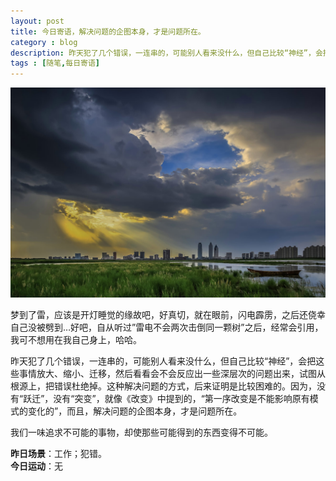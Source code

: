 ```yaml
---
layout: post
title: 今日寄语，解决问题的企图本身，才是问题所在。
category : blog
description: 昨天犯了几个错误，一连串的，可能别人看来没什么，但自己比较“神经”，会把这些事情放大、缩小、迁移，然后看看会不会反应出一些深层次的问题出来，试图从根源上，把错误杜绝掉。这种解决问题的方式，后来证明是比较困难的。因为，没有“跃迁”，没有“突变”，就像《改变》中提到的，“第一序改变是不能影响原有模式的变化的”，而且，解决问题的企图本身，才是问题所在。  
tags : [随笔,每日寄语]
---
```


![](/assets/images/post/20141102.jpg)

梦到了雷，应该是开灯睡觉的缘故吧，好真切，就在眼前，闪电霹雳，之后还侥幸自己没被劈到…好吧，自从听过”雷电不会两次击倒同一颗树”之后，经常会引用，我可不想用在我自己身上，哈哈。  

昨天犯了几个错误，一连串的，可能别人看来没什么，但自己比较“神经”，会把这些事情放大、缩小、迁移，然后看看会不会反应出一些深层次的问题出来，试图从根源上，把错误杜绝掉。这种解决问题的方式，后来证明是比较困难的。因为，没有“跃迁”，没有“突变”，就像《改变》中提到的，“第一序改变是不能影响原有模式的变化的”，而且，解决问题的企图本身，才是问题所在。  

我们一味追求不可能的事物，却使那些可能得到的东西变得不可能。

**昨日场景**：工作；犯错。  
**今日运动**：无


